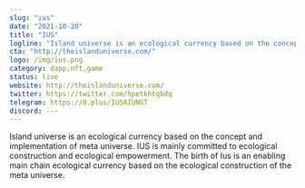 ```yaml
---
slug: "ius"
date: "2021-10-20"
title: "IUS"
logline: "Island universe is an ecological currency based on the concept and implementation of meta universe. IUS is mainly committed to ecological construction and ecological empowerment. The birth of Ius is an enabling main chain ecological currency based on the ecological construction of the meta universe."
cta: "http://theislanduniverse.com/"
logo: /img/ius.png
category: dapp,nft,game
status: live
website: http://theislanduniverse.com/
twitter: https://twitter.com/hpetkhtqbdq
telegram: https://0.plus/IUSAIUNGT
discord: ---
---
```


Island universe is an ecological currency based on the concept and implementation of meta universe. IUS is mainly committed to ecological construction and ecological empowerment. The birth of Ius is an enabling main chain ecological currency based on the ecological construction of the meta universe.
